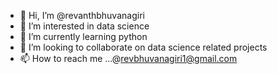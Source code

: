 - 👋 Hi, I’m @revanthbhuvanagiri
- 👀 I’m interested in data science   
- 🌱 I’m currently learning python  
- 💞️ I’m looking to collaborate on data science related projects
- 📫 How to reach me ...@revbhuvanagiri1@gmail.com

<!---
revanthbhuvanagiri/revanthbhuvanagiri is a ✨ special ✨ repository because its `README.md` (this file) appears on your GitHub profile.
You can click the Preview link to take a look at your changes.
--->

